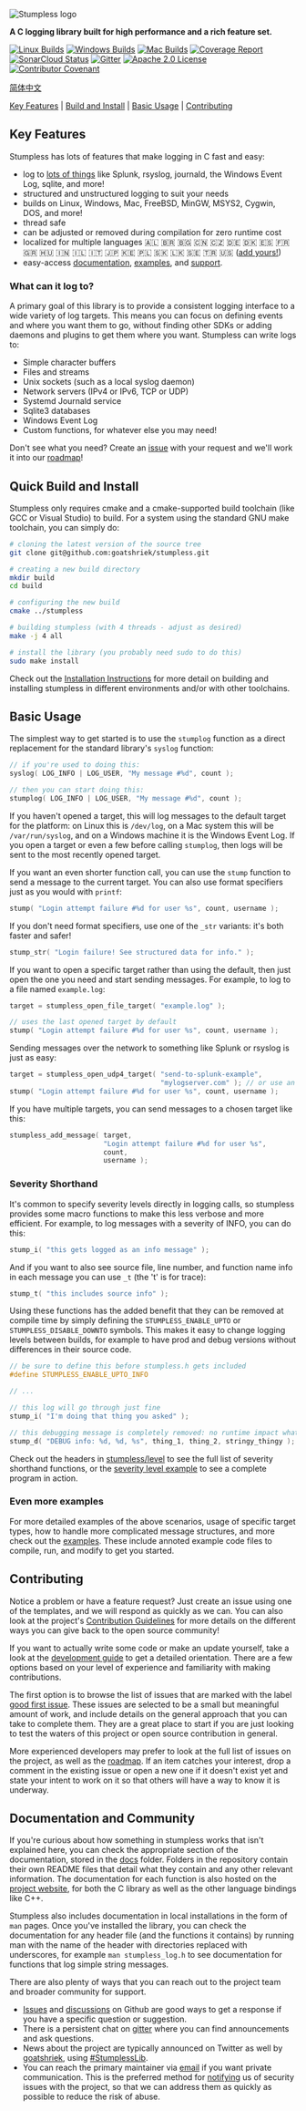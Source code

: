 ![Stumpless logo](./assets/logo-and-name.svg)

**A C logging library built for high performance and a rich feature set.**

[![Linux Builds](https://github.com/goatshriek/stumpless/actions/workflows/linux.yml/badge.svg)](https://github.com/goatshriek/stumpless/actions/workflows/linux.yml)
[![Windows Builds](https://github.com/goatshriek/stumpless/actions/workflows/windows.yml/badge.svg)](https://github.com/goatshriek/stumpless/actions/workflows/windows.yml)
[![Mac Builds](https://github.com/goatshriek/stumpless/actions/workflows/mac.yml/badge.svg)](https://github.com/goatshriek/stumpless/actions/workflows/mac.yml)
[![Coverage Report](https://codecov.io/gh/goatshriek/stumpless/branch/latest/graph/badge.svg)](https://codecov.io/gh/goatshriek/stumpless)
[![SonarCloud Status](https://sonarcloud.io/api/project_badges/measure?project=stumpless&metric=alert_status)](https://sonarcloud.io/dashboard?id=stumpless)
[![Gitter](https://badges.gitter.im/stumpless/community.svg)](https://gitter.im/stumpless/community?utm_source=badge&utm_medium=badge&utm_campaign=pr-badge)
[![Apache 2.0 License](https://img.shields.io/badge/license-Apache%202.0-blue.svg)](https://opensource.org/licenses/Apache-2.0)
[![Contributor Covenant](https://img.shields.io/badge/Contributor%20Covenant-v2.1-ff69b4.svg)](https://github.com/goatshriek/stumpless/blob/latest/docs/CODE_OF_CONDUCT.md)


[简体中文](./l10n/zh-cn/自述.md)


[Key Features](#key-features) |
[Build and Install](#quick-build-and-install) |
[Basic Usage](#basic-usage) |
[Contributing](#contributing)


## Key Features
Stumpless has lots of features that make logging in C fast and easy:
 * log to [lots of things](#what-can-it-log-to) like Splunk, rsyslog,
   journald, the Windows Event Log, sqlite, and more!
 * structured and unstructured logging to suit your needs
 * builds on Linux, Windows, Mac, FreeBSD, MinGW, MSYS2, Cygwin, DOS, and more!
 * thread safe
 * can be adjusted or removed during compilation for zero runtime cost
 * localized for multiple languages :albania: :brazil: :bulgaria: :cn:
   :czech_republic: :de: :denmark: :es: :fr: :greece: :hungary: :india:
   :israel: :it: :jp: :kenya: :poland: :slovakia: :sri_lanka: :sweden: :tr: :us:
   ([add yours!](https://github.com/goatshriek/stumpless/blob/latest/docs/localization.md))
 * easy-access
   [documentation](https://goatshriek.github.io/stumpless/docs/c/latest/index.html),
   [examples](https://github.com/goatshriek/stumpless/tree/latest/docs/examples),
   and [support](https://gitter.im/stumpless/community).


### What can it log to?
A primary goal of this library is to provide a consistent logging interface to
a wide variety of log targets. This means you can focus on defining events
and where you want them to go, without finding other SDKs or adding daemons
and plugins to get them where you want. Stumpless can write logs to:
 * Simple character buffers
 * Files and streams
 * Unix sockets (such as a local syslog daemon)
 * Network servers (IPv4 or IPv6, TCP or UDP)
 * Systemd Journald service
 * Sqlite3 databases
 * Windows Event Log
 * Custom functions, for whatever else you may need!

Don't see what you need? Create an
[issue](https://github.com/goatshriek/stumpless/issues/new?template=feature_request.md)
with your request and we'll work it into our
[roadmap](https://github.com/goatshriek/stumpless/blob/latest/docs/roadmap.md)!


## Quick Build and Install
Stumpless only requires cmake and a cmake-supported build toolchain (like GCC
or Visual Studio) to build. For a system using the standard GNU make toolchain,
you can simply do:

```sh
# cloning the latest version of the source tree
git clone git@github.com:goatshriek/stumpless.git

# creating a new build directory
mkdir build
cd build

# configuring the new build
cmake ../stumpless

# building stumpless (with 4 threads - adjust as desired)
make -j 4 all

# install the library (you probably need sudo to do this)
sudo make install
```

Check out the [Installation Instructions](INSTALL.md) for more detail on
building and installing stumpless in different environments and/or with other
toolchains.


## Basic Usage
The simplest way to get started is to use the `stumplog` function as a direct
replacement for the standard library's `syslog` function:

```c
// if you're used to doing this:
syslog( LOG_INFO | LOG_USER, "My message #%d", count );

// then you can start doing this:
stumplog( LOG_INFO | LOG_USER, "My message #%d", count );
```

If you haven't opened a target, this will log messages to the default target for
the platform: on Linux this is `/dev/log`, on a Mac system this will be
`/var/run/syslog`, and on a Windows machine it is the Windows Event Log. If you
open a target or even a few before calling `stumplog`, then logs will be sent to
the most recently opened target.

If you want an even shorter function call, you can use the `stump` function
to send a message to the current target. You can also use format specifiers just
as you would with `printf`:

```c
stump( "Login attempt failure #%d for user %s", count, username );
```

If you don't need format specifiers, use one of the `_str` variants:
it's both faster and safer!

```c
stump_str( "Login failure! See structured data for info." );
```

If you want to open a specific target rather than using the default, then just
open the one you need and start sending messages. For example, to log to
a file named `example.log`:

```c
target = stumpless_open_file_target( "example.log" );

// uses the last opened target by default
stump( "Login attempt failure #%d for user %s", count, username );
```

Sending messages over the network to something like Splunk or rsyslog is just
as easy:

```c
target = stumpless_open_udp4_target( "send-to-splunk-example",
                                     "mylogserver.com" ); // or use an IP
stump( "Login attempt failure #%d for user %s", count, username );
```

If you have multiple targets, you can send messages to a chosen target like
this:

```c
stumpless_add_message( target,
                       "Login attempt failure #%d for user %s",
                       count,
                       username );
```


### Severity Shorthand
It's common to specify severity levels directly in logging calls, so stumpless
provides some macro functions to make this less verbose and more efficient. For
example, to log messages with a severity of INFO, you can do this:

```c
stump_i( "this gets logged as an info message" );
```

And if you want to also see source file, line number, and function name info in
each message you can use `_t` (the 't' is for trace):

```c
stump_t( "this includes source info" );
```

Using these functions has the added benefit that they can be removed at
compile time by simply defining the `STUMPLESS_ENABLE_UPTO` or
`STUMPLESS_DISABLE_DOWNTO` symbols. This makes it easy to change logging levels
between builds, for example to have prod and debug versions without differences
in their source code.

```c
// be sure to define this before stumpless.h gets included
#define STUMPLESS_ENABLE_UPTO_INFO

// ...

// this log will go through just fine
stump_i( "I'm doing that thing you asked" );

// this debugging message is completely removed: no runtime impact whatsoever
stump_d( "DEBUG info: %d, %d, %s", thing_1, thing_2, stringy_thingy );
```

Check out the headers in
[stumpless/level](https://github.com/goatshriek/stumpless/tree/latest/include/stumpless/level)
to see the full list of severity shorthand functions, or the
[severity level example](https://github.com/goatshriek/stumpless/tree/latest/docs/examples/severity_level)
to see a complete program in action.


### Even more examples
For more detailed examples of the above scenarios, usage of specific target
types, how to handle more complicated message structures, and more check out the
[examples](docs/examples). These include annoted example code files to compile,
run, and modify to get you started.


## Contributing
Notice a problem or have a feature request? Just create an issue using one of
the templates, and we will respond as quickly as we can. You can also look at
the project's [Contribution Guidelines](docs/CONTRIBUTING.md) for more details
on the different ways you can give back to the open source community!

If you want to actually write some code or make an update yourself, take a look
at the [development guide](docs/development.md) to get a detailed orientation.
There are a few options based on your level of experience and familiarity with
making contributions.

The first option is to browse the list of issues that are marked with the label
[good first issue](https://github.com/goatshriek/stumpless/issues?q=is%3Aissue+is%3Aopen+label%3A%22good+first+issue%22).
These issues are selected to be a small but meaningful amount of work, and
include details on the general approach that you can take to complete them. They
are a great place to start if you are just looking to test the waters of this
project or open source contribution in general.

More experienced developers may prefer to look at the full list of issues on the
project, as well as the
[roadmap](https://github.com/goatshriek/stumpless/blob/latest/docs/roadmap.md).
If an item catches your interest, drop a comment in the existing issue or open
a new one if it doesn't exist yet and state your intent to work on it so that
others will have a way to know it is underway.


## Documentation and Community
If you're curious about how something in stumpless works that isn't explained
here, you can check the appropriate section of the documentation, stored in the
[docs](https://github.com/goatshriek/stumpless/blob/latest/docs/) folder.
Folders in the repository contain their own README files that detail what they
contain and any other relevant information. The documentation for each function
is also hosted on the
[project website](https://goatshriek.github.io/stumpless/), for both the C
library as well as the other language bindings like C++.

Stumpless also includes documentation in local installations in the form of
`man` pages. Once you've installed the library, you can check the documentation
for any header file (and the functions it contains) by running man with the
name of the header with directories replaced with underscores, for example
`man stumpless_log.h` to see documentation for functions that log simple string
messages.

There are also plenty of ways that you can reach out to the project team and
broader community for support.
 * [Issues](https://github.com/goatshriek/stumpless/issues) and
   [discussions](https://github.com/goatshriek/stumpless/discussions) on Github
   are good ways to get a response if you have a specific question or
   suggestion.
 * There is a persistent chat on [gitter](https://gitter.im/stumpless/community)
   where you can find announcements and ask questions.
 * News about the project are typically announced on Twitter as well by
   [goatshriek](https://twitter.com/goatshriek), using
   [#StumplessLib](https://twitter.com/search?q=%23StumplessLib).
 * You can reach the primary maintainer via [email](mailto:joel@goatshriek.com)
   if you want private communication. This is the preferred method for
   [notifying](https://github.com/goatshriek/stumpless/blob/latest/docs/SECURITY.md#reporting-a-vulnerability)
   us of security issues with the project, so that we can address them as
   quickly as possible to reduce the risk of abuse.
